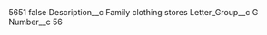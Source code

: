 <?xml version="1.0" encoding="UTF-8"?>
<CustomMetadata xmlns="http://soap.sforce.com/2006/04/metadata" xmlns:xsi="http://www.w3.org/2001/XMLSchema-instance" xmlns:xsd="http://www.w3.org/2001/XMLSchema">
    <label>5651</label>
    <protected>false</protected>
    <values>
        <field>Description__c</field>
        <value xsi:type="xsd:string">Family clothing stores</value>
    </values>
    <values>
        <field>Letter_Group__c</field>
        <value xsi:type="xsd:string">G</value>
    </values>
    <values>
        <field>Number__c</field>
        <value xsi:type="xsd:string">56</value>
    </values>
</CustomMetadata>
